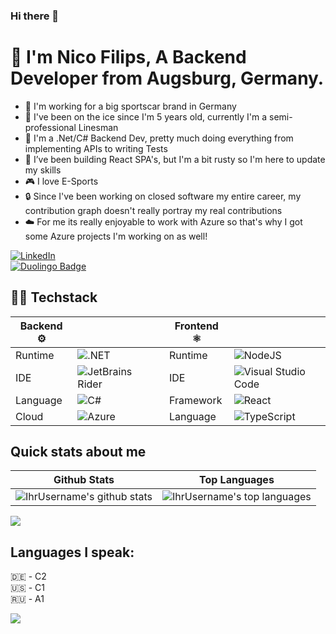 ### Hi there 👋
# 💫 I'm Nico Filips, A Backend Developer from Augsburg, Germany.
- 🏁 I'm working for a big sportscar brand in Germany
- 🏒 I've been on the ice since I'm 5 years old, currently I'm a semi-professional Linesman
- 📝 I'm a .Net/C# Backend Dev, pretty much doing everything from implementing APIs to writing Tests
- 🌱 I’ve been building React SPA's, but I'm a bit rusty so I'm here to update my skills
- 🎮 I love E-Sports
- 🔒 Since I've been working on closed software my entire career, my contribution graph doesn't really portray my real contributions
- ☁️ For me its really enjoyable to work with Azure so that's why I got some Azure projects I'm working on as well!


[![LinkedIn](https://img.shields.io/badge/LinkedIn-%230077B5.svg?logo=linkedin&logoColor=white)](https://linkedin.com/in/NicoFilips/)
</br>
[![Duolingo Badge](https://img.shields.io/badge/Duolingo-58CC02?logo=Duolingo&logoColor=white)](https://www.duolingo.com/profile/NicoFilips)

## 👨‍💻 Techstack
| Backend ⚙️ |  | | Frontend ⚛️ |  |
|----------------|------------|-|-----------------|------------|
| Runtime        | ![.NET](https://img.shields.io/badge/.NET-512BD4?style=for-the-badge&logo=dotnet&logoColor=white) | | Runtime        | ![NodeJS](https://img.shields.io/badge/node.js-6DA55F?style=for-the-badge&logo=node.js&logoColor=white) |
| IDE            | ![JetBrains Rider](https://img.shields.io/badge/JetBrains_Rider-000000?style=for-the-badge&logo=JetBrains&logoColor=white) | | IDE            | ![Visual Studio Code](https://img.shields.io/badge/Visual%20Studio%20Code-0078d7.svg?style=for-the-badge&logo=visual-studio-code&logoColor=white) |
| Language       | ![C#](https://img.shields.io/badge/C%23-239120?style=for-the-badge&logo=c-sharp&logoColor=white) | | Framework      | ![React](https://img.shields.io/badge/React-20232A?style=for-the-badge&logo=react&logoColor=61DAFB) |
| Cloud          | ![Azure](https://img.shields.io/badge/azure-%230072C6.svg?style=for-the-badge&logo=microsoftazure&logoColor=white)  | | Language        | ![TypeScript](https://img.shields.io/badge/TypeScript-3178C6?style=for-the-badge&logo=typescript&logoColor=white) |







## Quick stats about me
| Github Stats | Top Languages |
| --- | --- |
| ![IhrUsername's github stats](https://github-readme-stats.vercel.app/api?username=NicoFilips&rank_icon=github&show_icons=true&theme=shades-of-purple&count_private=true) | ![IhrUsername's top languages](https://github-readme-stats.vercel.app/api/top-langs/?username=NicoFilips&show_icons=true&theme=shades-of-purple&count_private=true&layout=compact) |
![](https://github-readme-streak-stats.herokuapp.com/?user=NicoFilips&theme=shades-of-purple&hide_border=false)<br/>

## Languages I speak:
🇩🇪 - C2 <br>
🇺🇸 - C1 <br>
🇷🇺 - A1

[![](https://visitcount.itsvg.in/api?id=NicoFilips&icon=0&color=6)](https://visitcount.itsvg.in)

